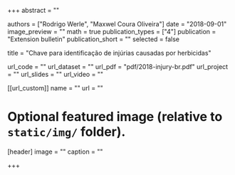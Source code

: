 +++
abstract = ""

authors = ["Rodrigo Werle", "Maxwel Coura Oliveira"]
date = "2018-09-01"
image_preview = ""
math = true
publication_types = ["4"]
publication = "Extension bulletin"
publication_short = ""
selected = false

title = "Chave para identificação de injúrias causadas por herbicidas"

url_code = ""
url_dataset = ""
url_pdf = "pdf/2018-injury-br.pdf" 
url_project = ""
url_slides = ""
url_video = ""

[[url_custom]]
name = ""
url = ""

# Optional featured image (relative to `static/img/` folder).
[header]
image = ""
caption = ""

+++
